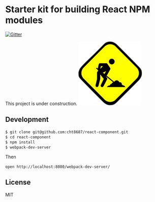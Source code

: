 # Starter kit for building React NPM modules
[![Gitter](https://badges.gitter.im/Join%20Chat.svg)](https://gitter.im/cht8687/help)

This project is under construction.
![Module](src/example/construction.png)


## Development

```
$ git clone git@github.com:cht8687/react-component.git
$ cd react-component
$ npm install
$ webpack-dev-server
```

Then

```
open http://localhost:8080/webpack-dev-server/
```

## License

MIT
